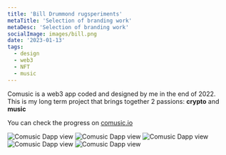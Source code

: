 ```yaml
---
title: 'Bill Drummond rugsperiments' 
metaTitle: 'Selection of branding work'
metaDesc: 'Selection of branding work'
socialImage: images/bill.png
date: '2023-01-13'
tags:
  - design
  - web3
  - NFT
  - music
---
```


Comusic is a web3 app coded and designed by me in the end of 2022.  
This is my long term project that brings together 2 passions: **crypto** and **music**

You can check the progress on [comusic.io](http://www.comusic.io)

![Comusic Dapp view](/images/ui/bill/yfka.png)
![Comusic Dapp view](/images/ui/bill/yfka2.png)
![Comusic Dapp view](/images/ui/bill/xamp.png)
![Comusic Dapp view](/images/ui/bill/tob.png)
![Comusic Dapp view](/images/ui/bill/king_of_the_hill.png)

